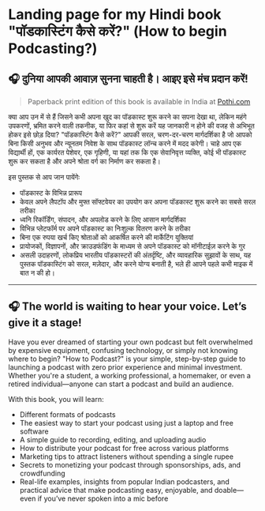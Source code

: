 # Landing page for my Hindi book "पॉडकास्टिंग कैसे करें?" (How to begin Podcasting?)

## 🎧 दुनिया आपकी आवाज़ सुनना चाहती है। आइए इसे मंच प्रदान करें!
> Paperback print edition of this book is available in India at [Pothi.com](https://store.pothi.com/book/debashish-chakrabarty-%E0%A4%AA%E0%A5%89%E0%A4%A1%E0%A4%95%E0%A4%BE%E0%A4%B8%E0%A5%8D%E0%A4%9F%E0%A4%BF%E0%A4%82%E0%A4%97-%E0%A4%95%E0%A5%88%E0%A4%B8%E0%A5%87-%E0%A4%95%E0%A4%B0%E0%A5%87%E0%A4%82/)

क्या आप उन में से हैं जिसने कभी अपना खुद का पॉडकास्ट शुरू करने का सपना देखा था, लेकिन महंगे उपकरणों, भ्रमित करने वाली तकनीक, या फिर कहां से शुरू करें यह जानकारी न होने की वजह से अभिभूत होकर इसे छोड़ दिया? "पॉडकास्टिंग कैसे करें?" आपकी सरल, चरण-दर-चरण मार्गदर्शिका है जो आपको बिना किसी अनुभव और न्यूनतम निवेश के साथ पॉडकास्ट लॉन्च करने में मदद करेगी। चाहे आप एक विद्यार्थी हों, एक कार्यरत पेशेवर, एक गृहिणी, या यहां तक कि एक सेवानिवृत्त व्यक्ति, कोई भी पॉडकास्ट शुरू कर सकता है और अपने श्रोता वर्ग का निर्माण कर सकता है। 

इस पुस्तक से आप जान पायेंगेः
* पॉडकास्ट के विभिन्न प्रारूप 
* केवल अपने लैपटॉप और मुफ्त सॉफ्टवेयर का उपयोग कर अपना पॉडकास्ट शुरू करने का सबसे सरल तरीका
* ध्वनि रिकॉर्डिंग, संपादन, और अपलोड करने के लिए आसान मार्गदर्शिका
* विभिन्न प्लेटफॉर्म पर अपने पॉडकास्ट का निःशुल्क वितरण करने के तरीका
* बिना एक रुपया खर्च किए श्रोताओं को आकर्षित करने की मार्केटिंग युक्तियां
* प्रायोजकों, विज्ञापनों, और क्राउडफंडिंग के माध्यम से अपने पॉडकास्ट को मॉनीटाईज़ करने के गुर
* असली उदाहरणों, लोकप्रिय भारतीय पॉडकास्टरों की अंतर्दृष्टि, और व्यावहारिक सुझावों के साथ, यह पुस्तक पॉडकास्टिंग को सरल, मज़ेदार, और करने योग्य बनाती है, भले ही आपने पहले कभी माइक में बात न की हो।

***

## 🎧 The world is waiting to hear your voice. Let’s give it a stage!

Have you ever dreamed of starting your own podcast but felt overwhelmed by expensive equipment, confusing technology, or simply not knowing where to begin? "How to Podcast?" is your simple, step-by-step guide to launching a podcast with zero prior experience and minimal investment. Whether you're a student, a working professional, a homemaker, or even a retired individual—anyone can start a podcast and build an audience.

With this book, you will learn:
* Different formats of podcasts
* The easiest way to start your podcast using just a laptop and free software
* A simple guide to recording, editing, and uploading audio
* How to distribute your podcast for free across various platforms
* Marketing tips to attract listeners without spending a single rupee
* Secrets to monetizing your podcast through sponsorships, ads, and crowdfunding
* Real-life examples, insights from popular Indian podcasters, and practical advice that make podcasting easy, enjoyable, and doable—even if you’ve never spoken into a mic before
